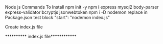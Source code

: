 Node js Commands
  To Install 
  npm init -y
  npm i express mysql2 body-parser express-validator bcryptjs jsonwebtoken
  npm i -D nodemon
  replace  in Package.json  test block
  "start": "nodemon index.js"

  Create index.js file 

  ********** index.js file************
  
